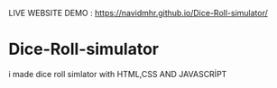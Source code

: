 
LIVE WEBSITE DEMO : https://navidmhr.github.io/Dice-Roll-simulator/

# Dice-Roll-simulator
i made dice roll simlator with HTML,CSS AND JAVASCRİPT
